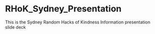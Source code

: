 RHoK_Sydney_Presentation
========================

This is the Sydney Random Hacks of Kindness Information presentation slide deck

